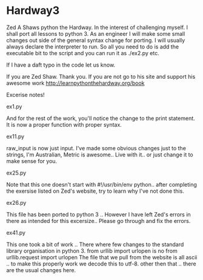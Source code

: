 # Hardway3
Zed A Shaws python the Hardway. In the interest of challenging myself. I shall port all lessons to python 3.
As an engineer I will make some small changes out side of the general syntax change for porting.
I will usually always declare the interpreter to run. So all you need to do is add the executable bit to the script and you can run it as ./ex2.py etc.

If I have a daft typo in the code let us know.

If you are Zed Shaw. Thank you. If you are not go to his site and support his awesome work http://learnpythonthehardway.org/book

Excerise notes!

ex1.py

And for the rest of the work, you'll notice the change to the print statement. It is now a proper function with proper syntax.

ex11.py

raw_input is now just input. I've made some obvious changes just to the strings, I'm Australian, Metric is awesome.. Live with it.. or just change it to make sense for you.

ex25.py

Note that this one doesn't start with #!/usr/bin/env python.. after completing the exersise listed on Zed's website, try to learn why I've not done this.

ex26.py

This file has been ported to python 3 .. However I have left Zed's errors in there as intended for this excersize.. Please go through and fix the errors. 

ex41.py

This one took a bit of work .. There where few changes to the standard library organisation in python 3.
from urllib import urlopen is no from urllib.request import urlopen
The file that we pull from the website is all ascii .. to make this properly work we decode this to utf-8.
other then that .. there are the usual changes here.
